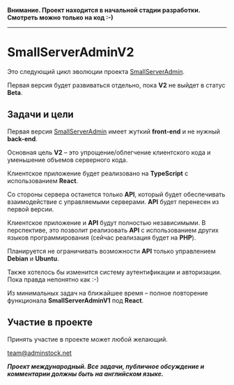 ﻿**Внимание. Проект находится в начальной стадии разработки. Смотреть можно только на код :-)**

---

# SmallServerAdminV2

Это следующий цикл эволюции проекта [SmallServerAdmin](https://github.com/adminstock/ssa).

Первая версия будет развиваться отдельно, пока **V2** не выйдет в статус **Beta**.

## Задачи и цели

Первая версия [SmallServerAdmin](https://github.com/adminstock/ssa) имеет жуткий **front-end** и не нужный **back-end**.

Основная цель **V2** – это упрощение/облегчение клиентского кода и уменьшение объемов серверного кода. 

Клиентское приложение будет реализовано на **TypeScript** с использованием **React**. 

Со стороны сервера останется только **API**, который будет обеспечивать взаимодействие с управляемыми серверами. 
**API** будет перенесен из первой версии.

Клиентское приложение и **API** будут полностью независимыми. 
В перспективе, это позволит реализовать **API** с использованием других языков программирования (сейчас реализация будет на **PHP**).

Планируется не ограничивать возможности **API** только управлением **Debian** и **Ubuntu**. 

Также хотелось бы изменится систему аутентификации и авторизации. Пока правда непонятно как :-)

Из минимальных задач на ближайшее время – полное повторение функционала **SmallServerAdminV1** под **React**.

## Участие в проекте

Принять участие в проекте может любой желающий.

[team@adminstock.net](mailto:team@adminstock.net)

***Проект международный. Все задачи, публичное обсуждение и комментарии должны быть на английском языке.***